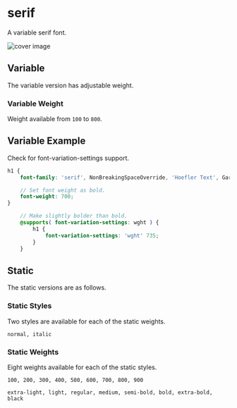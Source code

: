 # serif

A variable serif font.

![cover image](https://raw.githubusercontent.com/antibrand/serif/master/cover.jpg)

## Variable

The variable version has adjustable weight.

### Variable Weight

Weight available from `100` to `800`.

## Variable Example

Check for font-variation-settings support.

```scss
h1 {
    font-family: 'serif', NonBreakingSpaceOverride, 'Hoefler Text', Garamond, 'Lucida Bright', Lucidabright, 'Lucida Serif', Lucida, 'Liberation Serif', 'Times New Roman', Constantia, Times, Georgia, serif, 'Apple Color Emoji', 'Segoe UI Emoji', 'Segoe UI Symbol', 'Noto Color Emoji';

    // Set font weight as bold.
    font-weight: 700;
}

    // Make slightly bolder than bold.
    @supports( font-variation-settings: wght ) {
        h1 {
            font-variation-settings: 'wght' 735;
        }
    }
```

## Static

The static versions are as follows.

### Static Styles

Two styles are available for each of the static weights.

`normal, italic`

### Static Weights

Eight weights available for each of the static styles.

`100, 200, 300, 400, 500, 600, 700, 800, 900`

`extra-light, light, regular, medium, semi-bold, bold, extra-bold, black`
